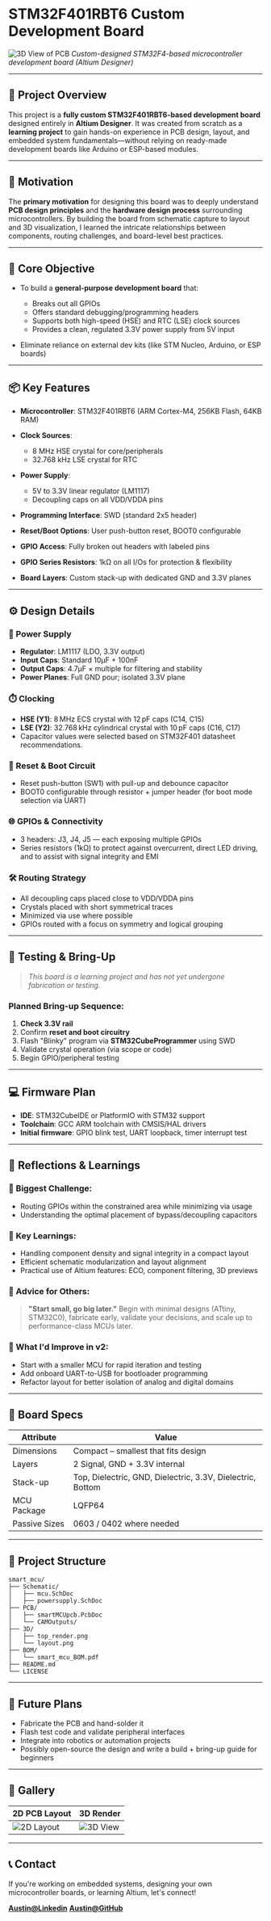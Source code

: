 # STM32F401RBT6 Custom Development Board

![3D View of PCB](./assets/3d_top_view.png)
*Custom-designed STM32F4-based microcontroller development board (Altium Designer)*

---

## 🔧 Project Overview

This project is a **fully custom STM32F401RBT6-based development board** designed entirely in **Altium Designer**. It was created from scratch as a **learning project** to gain hands-on experience in PCB design, layout, and embedded system fundamentals—without relying on ready-made development boards like Arduino or ESP-based modules.

---

## 🎯 Motivation

The **primary motivation** for designing this board was to deeply understand **PCB design principles** and the **hardware design process** surrounding microcontrollers. By building the board from schematic capture to layout and 3D visualization, I learned the intricate relationships between components, routing challenges, and board-level best practices.

---

## 🧠 Core Objective

* To build a **general-purpose development board** that:

  * Breaks out all GPIOs
  * Offers standard debugging/programming headers
  * Supports both high-speed (HSE) and RTC (LSE) clock sources
  * Provides a clean, regulated 3.3V power supply from 5V input
* Eliminate reliance on external dev kits (like STM Nucleo, Arduino, or ESP boards)

---

## 📦 Key Features

* **Microcontroller**: STM32F401RBT6 (ARM Cortex-M4, 256KB Flash, 64KB RAM)
* **Clock Sources**:

  * 8 MHz HSE crystal for core/peripherals
  * 32.768 kHz LSE crystal for RTC
* **Power Supply**:

  * 5V to 3.3V linear regulator (LM1117)
  * Decoupling caps on all VDD/VDDA pins
* **Programming Interface**: SWD (standard 2x5 header)
* **Reset/Boot Options**: User push-button reset, BOOT0 configurable
* **GPIO Access**: Fully broken out headers with labeled pins
* **GPIO Series Resistors**: 1kΩ on all I/Os for protection & flexibility
* **Board Layers**: Custom stack-up with dedicated GND and 3.3V planes

---

## ⚙️ Design Details

### 🔌 Power Supply

* **Regulator**: LM1117 (LDO, 3.3V output)
* **Input Caps**: Standard 10µF + 100nF
* **Output Caps**: 4.7µF × multiple for filtering and stability
* **Power Planes**: Full GND pour; isolated 3.3V plane

### ⏱️ Clocking

* **HSE (Y1)**: 8 MHz ECS crystal with 12 pF caps (C14, C15)
* **LSE (Y2)**: 32.768 kHz cylindrical crystal with 10 pF caps (C16, C17)
* Capacitor values were selected based on STM32F401 datasheet recommendations.

### 🔁 Reset & Boot Circuit

* Reset push-button (SW1) with pull-up and debounce capacitor
* BOOT0 configurable through resistor + jumper header (for boot mode selection via UART)

### 🌐 GPIOs & Connectivity

* 3 headers: J3, J4, J5 — each exposing multiple GPIOs
* Series resistors (1kΩ) to protect against overcurrent, direct LED driving, and to assist with signal integrity and EMI

### 🛠️ Routing Strategy

* All decoupling caps placed close to VDD/VDDA pins
* Crystals placed with short symmetrical traces
* Minimized via use where possible
* GPIOs routed with a focus on symmetry and logical grouping

---

## 🧪 Testing & Bring-Up

> *This board is a learning project and has not yet undergone fabrication or testing.*

### Planned Bring-up Sequence:

1. **Check 3.3V rail**
2. Confirm **reset and boot circuitry**
3. Flash "Blinky" program via **STM32CubeProgrammer** using SWD
4. Validate crystal operation (via scope or code)
5. Begin GPIO/peripheral testing

---

## 💻 Firmware Plan

* **IDE**: STM32CubeIDE or PlatformIO with STM32 support
* **Toolchain**: GCC ARM toolchain with CMSIS/HAL drivers
* **Initial firmware**: GPIO blink test, UART loopback, timer interrupt test

---

## 🔄 Reflections & Learnings

### 📌 Biggest Challenge:

* Routing GPIOs within the constrained area while minimizing via usage
* Understanding the optimal placement of bypass/decoupling capacitors

### 🧠 Key Learnings:

* Handling component density and signal integrity in a compact layout
* Efficient schematic modularization and layout alignment
* Practical use of Altium features: ECO, component filtering, 3D previews

### 💬 Advice for Others:

> **"Start small, go big later."**
> Begin with minimal designs (ATtiny, STM32C0), fabricate early, validate your decisions, and scale up to performance-class MCUs later.

### 🔁 What I'd Improve in v2:

* Start with a smaller MCU for rapid iteration and testing
* Add onboard UART-to-USB for bootloader programming
* Refactor layout for better isolation of analog and digital domains

---

## 📐 Board Specs

| Attribute     | Value                                                      |
| ------------- | ---------------------------------------------------------- |
| Dimensions    | Compact – smallest that fits design                        |
| Layers        | 2 Signal, GND + 3.3V internal                              |
| Stack-up      | Top, Dielectric, GND, Dielectric, 3.3V, Dielectric, Bottom |
| MCU Package   | LQFP64                                                     |
| Passive Sizes | 0603 / 0402 where needed                                   |

---

## 📁 Project Structure

```
smart_mcu/
├── Schematic/
│   ├── mcu.SchDoc
│   ├── powersupply.SchDoc
├── PCB/
│   ├── smartMCUpcb.PcbDoc
│   └── CAMOutputs/
├── 3D/
│   ├── top_render.png
│   └── layout.png
├── BOM/
│   └── smart_mcu_BOM.pdf
├── README.md
└── LICENSE
```

---

## 🔮 Future Plans

* Fabricate the PCB and hand-solder it
* Flash test code and validate peripheral interfaces
* Integrate into robotics or automation projects
* Possibly open-source the design and write a build + bring-up guide for beginners

---

## 📸 Gallery

| 2D PCB Layout                     | 3D Render                            |
| --------------------------------- | ------------------------------------ |
| ![2D Layout](./assets/layout.png) | ![3D View](./assets/3d_top_view.png) |

---

## 📞 Contact

If you're working on embedded systems, designing your own microcontroller boards, or learning Altium, let's connect!

**[Austin@Linkedin](https://www.linkedin.com/in/antony-austin-b7287226a/)**
**[Austin@GitHub](https://github.com/yourusername/smart_mcu)**
